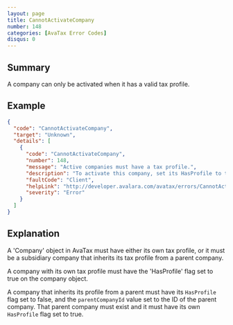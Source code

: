 ```yaml
---
layout: page
title: CannotActivateCompany
number: 148
categories: [AvaTax Error Codes]
disqus: 0
---
```


## Summary

A company can only be activated when it has a valid tax profile.

## Example

```json
{
  "code": "CannotActivateCompany",
  "target": "Unknown",
  "details": [
    {
      "code": "CannotActivateCompany",
      "number": 148,
      "message": "Active companies must have a tax profile.",
      "description": "To activate this company, set its HasProfile to true, or assign it to a parent company with a tax profile.",
      "faultCode": "Client",
      "helpLink": "http://developer.avalara.com/avatax/errors/CannotActivateCompany",
      "severity": "Error"
    }
  ]
}
```

## Explanation

A 'Company' object in AvaTax must have either its own tax profile, or it must be a subsidiary company that inherits its tax profile from a parent company.

A company with its own tax profile must have the 'HasProfile' flag set to true on the company object.

A company that inherits its profile from a parent must have its `HasProfile` flag set to false, and the `parentCompanyId` value set to the ID of the parent company.  That parent company must exist and it must have its own `HasProfile` flag set to true.
